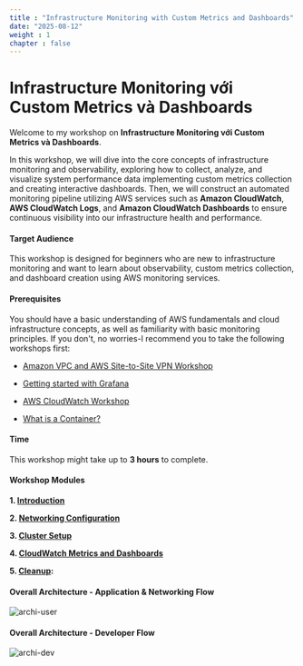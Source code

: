 ```yaml
---
title : "Infrastructure Monitoring with Custom Metrics and Dashboards"
date: "2025-08-12"
weight : 1
chapter : false
---
```


# Infrastructure Monitoring với Custom Metrics và Dashboards

Welcome to my workshop on **Infrastructure Monitoring với Custom Metrics và Dashboards**.

In this workshop, we will dive into the core concepts of infrastructure monitoring and observability, exploring how to collect, analyze, and visualize system performance data implementing custom metrics collection and creating interactive dashboards. Then, we will construct an automated monitoring pipeline utilizing AWS services such as **Amazon CloudWatch**, **AWS CloudWatch Logs**, and **Amazon CloudWatch Dashboards** to ensure continuous visibility into our infrastructure health and performance.


#### Target Audience

This workshop is designed for beginners who are new to infrastructure monitoring and want to learn about observability, custom metrics collection, and dashboard creation using AWS monitoring services.

#### Prerequisites

You should have a basic understanding of AWS fundamentals and cloud infrastructure concepts, as well as familiarity with basic monitoring principles. If you don't, no worries-I recommend you to take the following workshops first:

- [Amazon VPC and AWS Site-to-Site VPN Workshop](https://000003.awsstudygroup.com/)

- [Getting started with Grafana ](https://000029.awsstudygroup.com/)

- [AWS CloudWatch Workshop ](https://000029.awsstudygroup.com/)

- [What is a Container?](https://www.docker.com/resources/what-container/)


#### Time

This workshop might take up to **3 hours** to complete.

#### Workshop Modules

**1\. [Introduction](1-introduction/)**

**2\. [Networking Configuration](2-networking/)**

**3\. [Cluster Setup](3-cluster/)**

**4\. [CloudWatch Metrics and Dashboards](4-cloudwatch/)**

**5\. [Cleanup](5-cleanup/):**

#### Overall Architecture - Application & Networking Flow

![archi-user](/images/archi-user.svg)

#### Overall Architecture - Developer Flow

![archi-dev](/images/archi-dev.svg)
